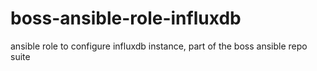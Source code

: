 # boss-ansible-role-influxdb
ansible role to configure influxdb instance, part of the boss ansible repo suite

